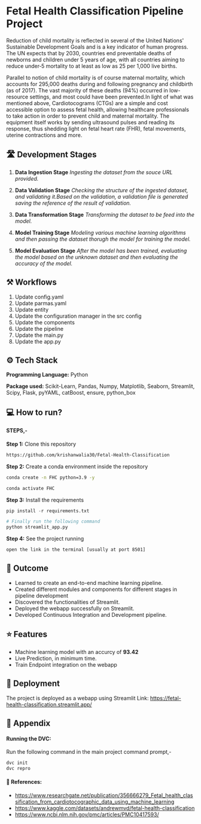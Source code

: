 
#  Fetal Health Classification Pipeline Project

Reduction of child mortality is reflected in several of the United Nations' Sustainable Development Goals and is a key indicator of human progress. The UN expects that by 2030, countries end preventable deaths of newborns and children under 5 years of age, with all countries aiming to reduce under‑5 mortality to at least as low as 25 per 1,000 live births.

Parallel to notion of child mortality is of course maternal mortality, which accounts for 295,000 deaths during and following pregnancy and childbirth (as of 2017). The vast majority of these deaths (94%) occurred in low-resource settings, and most could have been prevented.In light of what was mentioned above, Cardiotocograms (CTGs) are a simple and cost accessible option to assess fetal health, allowing healthcare professionals to take action in order to prevent child and maternal mortality. The equipment itself works by sending ultrasound pulses and reading its response, thus shedding light on fetal heart rate (FHR), fetal movements, uterine contractions and more.



## 🛣️ Development Stages

1. **Data Ingestion Stage**
_Ingesting the dataset from the souce URL provided._

2. **Data Validation Stage**
_Checking the structure of the ingested dataset, and validating it.Based on the validation, a validation file is generated saving the reference of the result of validation._

3. **Data Transformation Stage**
_Transforming the dataset to be feed into the model._

4. **Model Training Stage**
_Modeling various machine learning algorithms and then passing the dataset thorugh the model for training the model._

5. **Model Evaluation Stage**
_After the model has been trained, evaluating the model based on the unknown dataset and then evaluating the accuracy of the model._



 ## ⚒️ Workflows

 1. Update config.yaml
 2. Update parmas.yaml
 3. Update entity
 4. Update the configuration manager in the src config
 5. Update the components
 6. Update the pipeline
 7. Update the main.py
 8. Update the app.py



## ⚙️ Tech Stack

**Programming Language:** Python

**Package used:** Scikit-Learn, Pandas, Numpy, Matplotlib, Seaborn, Streamlit, Scipy, Flask, pyYAML, catBoost, ensure, python_box



## 💻 How to run?

#### **STEPS,-**

**Step 1:** Clone this repository
```bash
https://github.com/krishanwalia30/Fetal-Health-Classification
```

**Step 2:** Create a conda environment inside the repository
```bash
conda create -n FHC python=3.9 -y
```
```bash
conda activate FHC
```

**Step 3:** Install the requirements
```py
pip install -r requirements.txt
```
```py
# Finally run the following command
python streamlit_app.py
```

**Step 4:** See the project running

```bash
open the link in the terminal [usually at port 8501]
```



## 📏 Outcome

- Learned to create an end-to-end machine learning pipeline.
- Created different modules and components for different stages in pipeline development
- Discovered the functionalities of Streamlit.
- Deployed the webapp successfully on Streamlit.
- Developed Continuous Integration and Development pipeline.



## ⭐ Features

- Machine learning model with an accurcy of __93.42__
- Live Prediction, in minimum time.
- Train Endpoint integration on the webapp



## 🚀 Deployment

The project is deployed as a webapp using Streamlit
Link: https://fetal-health-classification.streamlit.app/




## 📑 Appendix

#### Running the DVC:
Run the following command in the main project command prompt,-
```py
dvc init
dvc repro
```

#### 📖 References:
- https://www.researchgate.net/publication/356666279_Fetal_health_classification_from_cardiotocographic_data_using_machine_learning
- https://www.kaggle.com/datasets/andrewmvd/fetal-health-classification
- https://www.ncbi.nlm.nih.gov/pmc/articles/PMC10417593/